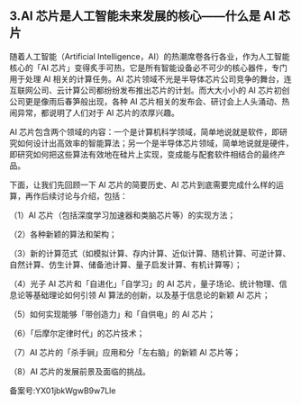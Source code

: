 ## 3.AI 芯片是人工智能未来发展的核心——什么是 AI 芯片
随着人工智能（Artificial Intelligence，AI）的热潮席卷各行各业，作为人工智能核心的「AI 芯片」变得炙手可热，它是所有智能设备必不可少的核心器件，专门用于处理 AI 相关的计算任务。AI 芯片领域不光是半导体芯片公司竞争的舞台，连互联网公司、云计算公司都纷纷发布推出芯片的计划。而大大小小的 AI 芯片初创公司更是像雨后春笋般出现，各种 AI 芯片相关的发布会、研讨会上人头涌动、热闹异常，都说明了人们对于 AI 芯片的浓厚兴趣。 


AI 芯片包含两个领域的内容：一个是计算机科学领域，简单地说就是软件，即研究如何设计出高效率的智能算法；另一个是半导体芯片领域，简单地说就是硬件，即研究如何把这些算法有效地在硅片上实现，变成能与配套软件相结合的最终产品。 


下面，让我们先回顾一下 AI 芯片的简要历史、AI 芯片到底需要完成什么样的运算，再作后续讨论与介绍，包括： 


（1）AI 芯片（包括深度学习加速器和类脑芯片等）的实现方法； 


（2）各种新颖的算法和架构； 


（3）新的计算范式（如模拟计算、存内计算、近似计算、随机计算、可逆计算、自然计算、仿生计算、储备池计算、量子启发计算、有机计算等）； 


（4）光子 AI 芯片和「自进化」「自学习」的 AI 芯片，量子场论、统计物理、信息论等基础理论如何引领 AI 算法的创新，以及基于信息论的新颖 AI 芯片； 


（5）如何实现能够「带创造力」和「自供电」的 AI 芯片； 


（6）「后摩尔定律时代」的芯片技术； 


（7）AI 芯片的「杀手锏」应用和分「左右脑」的新颖 AI 芯片等； 


（8）AI 芯片的发展前景及面临的挑战。 


备案号:YX01jbkWgwB9w7Lle

